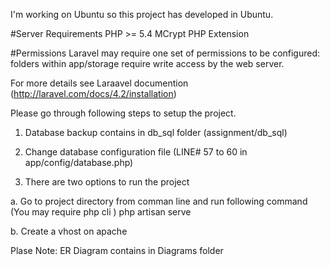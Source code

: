 I'm working on Ubuntu so this project has developed in Ubuntu. 

#Server Requirements
    PHP >= 5.4
    MCrypt PHP Extension
    
#Permissions
    Laravel may require one set of permissions to be configured: folders within app/storage require write access by the web server.

For more details see Laraavel documention (http://laravel.com/docs/4.2/installation)


Please go through following steps to setup the project.

1. Database backup contains in db_sql folder (assignment/db_sql) 

2. Change database configuration file (LINE# 57 to 60 in app/config/database.php)

3. There are two options to run the project

 a. Go to project directory from comman line and run following command (You may require php cli ) 
    php artisan serve

 b. Create a vhost on apache
 
 
Plase Note: ER Diagram contains in Diagrams folder
 
